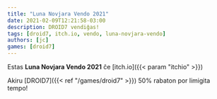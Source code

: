 ```yaml
---
title: "Luna Novjara Vendo 2021"
date: 2021-02-09T12:21:58-03:00
description: DROID7 vendiĝas!
tags: [droid7, itch.io, vendo, luna-novjara-vendo]
authors: [jc]
games: [droid7]
---
```


Estas **Luna Novjara Vendo 2021** ĉe [itch.io]({{< param "itchio" >}})

Akiru [DROID7]({{< ref "/games/droid7" >}}) 50% rabaton por limigita tempo!
